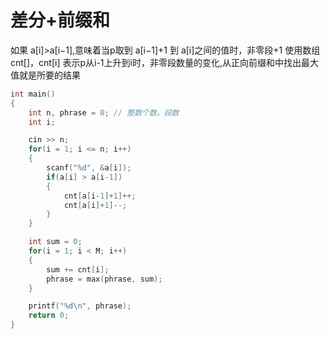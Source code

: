 # 差分+前缀和


如果 a[i]>a[i−1],意味着当p取到 a[i−1]+1 到 a[i]之间的值时，非零段+1
使用数组cnt[]，cnt[i] 表示p从i-1上升到i时，非零段数量的变化,从正向前缀和中找出最大值就是所要的结果
```cpp
int main()
{
    int n, phrase = 0; // 整数个数，段数
    int i;

    cin >> n;
    for(i = 1; i <= n; i++)
    {
        scanf("%d", &a[i]);
        if(a[i] > a[i-1])
        {
            cnt[a[i-1]+1]++;
            cnt[a[i]+1]--;
        }
    }

    int sum = 0;
    for(i = 1; i < M; i++)
    {
        sum += cnt[i];
        phrase = max(phrase, sum);
    }

    printf("%d\n", phrase);
    return 0;
}
```